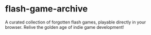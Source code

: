 # flash-game-archive
A curated collection of forgotten flash games, playable directly in your browser. Relive the golden age of indie game development!
